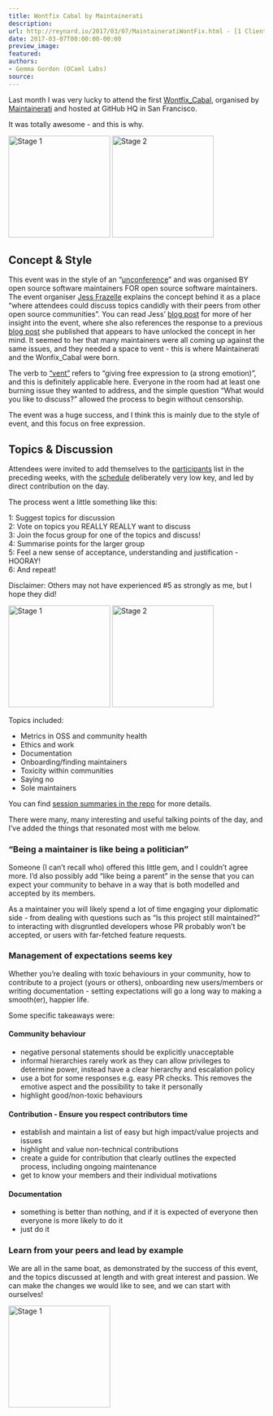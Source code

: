 ```yaml
---
title: Wontfix Cabal by Maintainerati
description:
url: http://reynard.io/2017/03/07/MaintaineratiWontFix.html - [1 Client error: Couldn't resolve host name]
date: 2017-03-07T00:00:00-00:00
preview_image:
featured:
authors:
- Gemma Gordon (OCaml Labs)
source:
---
```


<p>Last month I was very lucky to attend the first <a href="https://github.com/maintainerati/events/tree/master/wontfix_cabal">Wontfix_Cabal</a>, organised by <a href="https://maintainerati.org/">Maintainerati</a> and hosted at GitHub HQ in San Francisco.</p>

<p>It was totally awesome - and this is why.</p>

<p>
<a href="http://reynard.io/images/GHHQGem.jpg - [1 Client error: Couldn't resolve host name]"><img src="http://reynard.io/images/GHHQGem-thumb.png" alt="Stage 1" width="200"/></a>
<a href="http://reynard.io/images/Octocat.jpg - [1 Client error: Couldn't resolve host name]"><img src="http://reynard.io/images/Octocat-thumb.png" alt="Stage 2" width="200"/></a>
</p>

<h2>Concept &amp; Style</h2>

<p>This event was in the style of an &ldquo;<a href="https://en.wikipedia.org/wiki/Unconference">unconference</a>&rdquo; and was organised BY open source software maintainers FOR open source software maintainers. The event organiser <a href="https://twitter.com/jessfraz - [1 Client error: Number of redirects hit maximum amount]">Jess Frazelle</a> explains the concept behind it as a place &ldquo;where attendees could discuss topics candidly with their peers from other open source communities&rdquo;. You can read Jess&rsquo; <a href="https://opensource.googleblog.com/2017/03/by-maintainers-for-maintainers.html?m=1">blog post</a> for more of her insight into the event, where she also references the response to a previous <a href="https://blog.jessfraz.com/post/the-art-of-closing/">blog post</a> she published that appears to have unlocked the concept in her mind. It seemed to her that many maintainers were all coming up against the same issues, and they needed a space to vent - this is where Maintainerati and the Wonfix_Cabal were born.</p>

<p>The verb to <a href="https://en.oxforddictionaries.com/definition/vent">&ldquo;vent&rdquo;</a> refers to &ldquo;giving free expression to (a strong emotion)&rdquo;, and this is definitely applicable here. Everyone in the room had at least one burning issue they wanted to address, and the simple question &ldquo;What would you like to discuss?&rdquo; allowed the process to begin without censorship.</p>

<p>The event was a huge success, and I think this is mainly due to the style of event, and this focus on free expression.</p>

<h2>Topics &amp; Discussion</h2>

<p>Attendees were invited to add themselves to the <a href="https://github.com/maintainerati/events/blob/master/wontfix_cabal/participants.md">participants</a> list in the preceding weeks, with the <a href="https://github.com/maintainerati/events/blob/master/wontfix_cabal/schedule.md">schedule</a> deliberately very low key, and led by direct contribution on the day.</p>

<p>The process went a little something like this:</p>

<p>1: Suggest topics for discussion<br/>
2: Vote on topics you REALLY REALLY want to discuss<br/>
3: Join the focus group for one of the topics and discuss!<br/>
4: Summarise points for the larger group<br/>
5: Feel a new sense of acceptance, understanding and justification - HOORAY!<br/>
6: And repeat!</p>

<p>Disclaimer: Others may not have experienced #5 as strongly as me, but I hope they did!</p>

<p style="vertical-align: text-top">
<a href="http://reynard.io/images/PostIts.jpg - [1 Client error: Couldn't resolve host name]"><img src="http://reynard.io/images/PostIts-thumb.png" alt="Stage 1" width="200"/></a>
<a href="http://reynard.io/images/ViewFromTheContainer.jpg - [1 Client error: Couldn't resolve host name]"><img src="http://reynard.io/images/ViewFromTheContainer-thumb.png" alt="Stage 2" width="200"/></a>
</p>

<p>Topics included:</p>

<ul>
  <li>Metrics in OSS and community health</li>
  <li>Ethics and work</li>
  <li>Documentation</li>
  <li>Onboarding/finding maintainers</li>
  <li>Toxicity within communities</li>
  <li>Saying no</li>
  <li>Sole maintainers</li>
</ul>

<p>You can find <a href="https://github.com/maintainerati/events/tree/master/wontfix_cabal">session summaries in the repo</a> for more details.</p>

<p>There were many, many interesting and useful talking points of the day, and I&rsquo;ve added the things that resonated most with me below.</p>

<h3>&ldquo;Being a maintainer is like being a politician&rdquo;</h3>

<p>Someone (I can&rsquo;t recall who) offered this little gem, and I couldn&rsquo;t agree more. I&rsquo;d also possibly add &ldquo;like being a parent&rdquo; in the sense that you can expect your community to behave in a way that is both modelled and accepted by its members.</p>

<p>As a maintainer you will likely spend a lot of time engaging your diplomatic side - from dealing with questions such as &ldquo;Is this project still maintained?&rdquo; to interacting with disgruntled developers whose PR probably won&rsquo;t be accepted, or users with far-fetched feature requests.</p>

<h3>Management of expectations seems key</h3>

<p>Whether you&rsquo;re dealing with toxic behaviours in your community, how to contribute to a project (yours or others), onboarding new users/members or writing documentation - setting expectations will go a long way to making a smooth(er), happier life.</p>

<p>Some specific takeaways were:</p>

<h4>Community behaviour</h4>

<ul>
  <li>negative personal statements should be explicitly unacceptable</li>
  <li>informal hierarchies rarely work as they can allow privileges to determine power, instead have a clear hierarchy and escalation policy</li>
  <li>use a bot for some responses e.g. easy PR checks. This removes the emotive aspect and the possibility to take it personally</li>
  <li>highlight good/non-toxic behaviours</li>
</ul>

<h4>Contribution - Ensure you respect contributors time</h4>

<ul>
  <li>establish and maintain a list of easy but high impact/value projects and issues</li>
  <li>highlight and value non-technical contributions</li>
  <li>create a guide for contribution that clearly outlines the expected process, including ongoing maintenance</li>
  <li>get to know your members and their individual motivations</li>
</ul>

<h4>Documentation</h4>

<ul>
  <li>something is better than nothing, and if it is expected of everyone then everyone is more likely to do it</li>
  <li>just do it</li>
</ul>

<h3>Learn from your peers and lead by example</h3>

<p>We are all in the same boat, as demonstrated by the success of this event, and the topics discussed at length and with great interest and passion. We can make the changes we would like to see, and we can start with ourselves!</p>

<p>
<a href="http://reynard.io/images/ObviousCoffee.jpg - [1 Client error: Couldn't resolve host name]"><img src="http://reynard.io/images/ObviousCoffee-thumb.png" alt="Stage 1" width="200"/></a>
</p>

